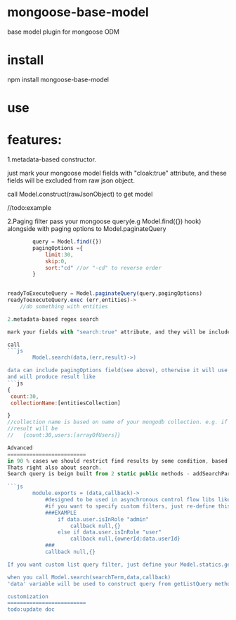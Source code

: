 mongoose-base-model
===================

base model plugin  for mongoose ODM

install
=======================
npm install mongoose-base-model

use
=======================



features:
=======================

1.metadata-based constructor.

just mark your mongoose model fields with "cloak:true" attribute, and these fields will be excluded from raw json object.

call Model.construct(rawJsonObject) to get model

//todo:example

2.Paging filter
pass your mongoose query(e.g Model.find({}) hook) alongside with paging options to Model.paginateQuery
```js
        query = Model.find({})
        pagingOptions ={
        	limit:30,
        	skip:0,
        	sort:"cd" //or "-cd" to reverse order
        }
         

readyToExecuteQuery = Model.paginateQuery(query,pagingOptions)  
readyToexecuteQuery.exec (err,entities)->
	//do something with entities

2.metadata-based regex search

mark your fields with "search:true" attribute, and they will be included in mongo $regex search

call 
```js
        Model.search(data,(err,result)->)	

data can include pagingOptions field(see above), otherwise it will use standard values(limit 50)
and will produce result like 
```js
{
 count:30,
 collectionName:[entitiesCollection] 

} 
//collection name is based on name of your mongodb collection. e.g. if you have collection named 'users'
//result will be 
//   {count:30,users:[arrayOfUsers]} 

Advanced
=========================
in 90 % cases we should restrict find results by some condition, based on user.role or something.
Thats right also about search.
Search query is beign built from 2 static public methods - addSearchParamsToQuery and getListQuery

```js
        module.exports = (data,callback)->
            #designed to be used in asynchronous control flow libs like async.js
            #if you want to specify custom filters, just re-define this method in your model statics
            ###EXAMPLE
                if data.user.isInRole "admin"
                    callback null,{}
                else if data.user.isInRole "user"
                    callback null,{ownerId:data.userId}
            ###
            callback null,{}

If you want custom list query filter, just define your Model.statics.getListQuery(data,callback) after you use the plugin 

when you call Model.search(searchTerm,data,callback)
'data' variable will be used to construct query from getListQuery method

customization
=========================
todo:update doc

